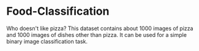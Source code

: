 # Food-Classification

Who doesn't like pizza? This dataset contains about 1000 images of pizza and 1000 images of dishes other than pizza. It can be used for a simple binary image classification task.
